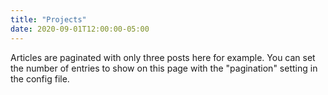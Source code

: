 ```yaml
---
title: "Projects"
date: 2020-09-01T12:00:00-05:00
---
```

Articles are paginated with only three posts here for example. You can set the number of entries to show on this page with the "pagination" setting in the config file.

